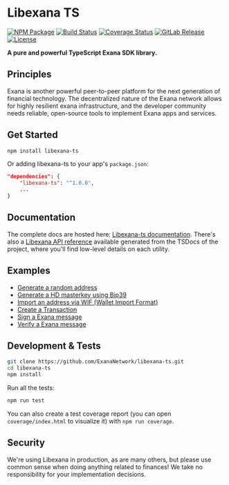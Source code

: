# Libexana TS

[![NPM Package](https://img.shields.io/npm/v/libexana-ts.svg?style=flat-square)](https://www.npmjs.org/package/libexana-ts)
[![Build Status](https://github.com/ExanaNetwork/libexana-ts/badges/main/pipeline.svg?key_text=build)](https://github.com/ExanaNetwork/libexana-ts/-/pipelines)
[![Coverage Status](https://github.com/ExanaNetwork/libexana-ts/badges/main/coverage.svg)](https://github.com/ExanaNetwork/libexana-ts/-/pipelines)
[![GitLab Release](https://github.com/ExanaNetwork/libexana-ts/-/badges/release.svg)](https://github.com/ExanaNetwork/libexana-ts/-/releases)
[![License](https://img.shields.io/badge/license-MIT-blue.svg)](https://github.com/ExanaNetwork/libexana-ts/-/blob/main/LICENSE)

**A pure and powerful TypeScript Exana SDK library.**

## Principles

Exana is another powerful peer-to-peer platform for the next generation of financial technology. The decentralized nature of the Exana network allows for highly resilient exana infrastructure, and the developer community needs reliable, open-source tools to implement Exana apps and services.

## Get Started

```sh
npm install libexana-ts
```

Or adding libexana-ts to your app's `package.json`:

```json
"dependencies": {
    "libexana-ts": "^1.0.0",
    ...
}
```

## Documentation

The complete docs are hosted here: [Libexana-ts documentation](https://github.com/ExanaNetwork/libexana-ts/).
There's also a [Libexana API reference](docs/api/index.md) available generated from the TSDocs of the project, where you'll find low-level details on each utility.

## Examples

- [Generate a random address](docs/examples.md#generate-a-random-address)
- [Generate a HD masterkey using Bip39](docs/examples.md#generate-an-address-using-BIP39-mnemonic-seed)
- [Import an address via WIF (Wallet Import Format)](docs/examples.md#import-an-address-via-wif)
- [Create a Transaction](docs/examples.md#create-a-transaction)
- [Sign a Exana message](docs/examples.md#sign-a-exana-message)
- [Verify a Exana message](docs/examples.md#verify-a-exana-message)

## Development & Tests

```sh
git clone https://github.com/ExanaNetwork/libexana-ts.git
cd libexana-ts
npm install
```

Run all the tests:

```sh
npm run test
```

You can also create a test coverage report (you can open `coverage/index.html` to visualize it) with `npm run coverage`.

## Security

We're using Libexana in production, as are many others, but please use common sense when doing anything related to finances! We take no responsibility for your implementation decisions.